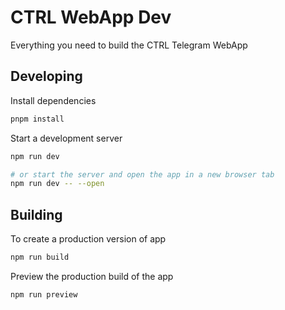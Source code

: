 # CTRL WebApp Dev

Everything you need to build the CTRL Telegram WebApp

## Developing

Install dependencies

```bash
pnpm install
```

Start a development server

```bash
npm run dev

# or start the server and open the app in a new browser tab
npm run dev -- --open
```

## Building

To create a production version of app

```bash
npm run build
```

Preview the production build of the app

```bash
npm run preview
```